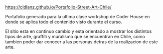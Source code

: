 https://cldlanz.github.io/Portafolio-Street-Art-Chile/

Portafolio generado para la ultima clase workshop de Coder House en donde se aplica todo el contenido visto durante el curso.

El sitio esta en continuo cambio y esta orientado a mostrar los distintos tipos de arte, graffiti y muralismo que se encuentran en Chile, como tambien poder dar conocer a las personas detras de la realizacion de este arte.

